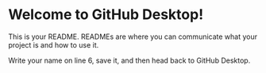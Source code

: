 <h1>Welcome to GitHub Desktop!</h1>

<p>
This is your README. READMEs are where you can communicate what your project is and how to use it.

Write your name on line 6, save it, and then head back to GitHub Desktop.
</p>